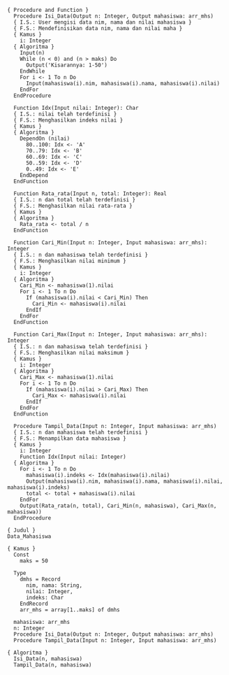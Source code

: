     { Procedure and Function }
      Procedure Isi_Data(Output n: Integer, Output mahasiswa: arr_mhs)
      { I.S.: User mengisi data nim, nama dan nilai mahasiswa }
      { F.S.: Mendefinisikan data nim, nama dan nilai maha }
      { Kamus }
        i: Integer
      { Algoritma }
        Input(n)
        While (n < 0) and (n > maks) Do
          Output('Kisarannya: 1-50')
        EndWhile
        For i <- 1 To n Do
          Input(mahasiswa(i).nim, mahasiswa(i).nama, mahasiswa(i).nilai)
        EndFor
      EndProcedure

      Function Idx(Input nilai: Integer): Char
      { I.S.: nilai telah terdefinisi }
      { F.S.: Menghasilkan indeks nilai }
      { Kamus }
      { Algoritma }
        DependOn (nilai)
          80..100: Idx <- 'A'
          70..79: Idx <- 'B'
          60..69: Idx <- 'C'
          50..59: Idx <- 'D'
          0..49: Idx <- 'E'
        EndDepend
      EndFunction

      Function Rata_rata(Input n, total: Integer): Real
      { I.S.: n dan total telah terdefinisi }
      { F.S.: Menghasilkan nilai rata-rata }
      { Kamus }
      { Algoritma }
        Rata_rata <- total / n
      EndFunction

      Function Cari_Min(Input n: Integer, Input mahasiswa: arr_mhs): Integer
      { I.S.: n dan mahasiswa telah terdefinisi }
      { F.S.: Menghasilkan nilai minimum }
      { Kamus }
        i: Integer
      { Algoritma }
        Cari_Min <- mahasiswa(1).nilai
        For i <- 1 To n Do
          If (mahasiswa(i).nilai < Cari_Min) Then
            Cari_Min <- mahasiswa(i).nilai
          EndIf
        EndFor
      EndFunction

      Function Cari_Max(Input n: Integer, Input mahasiswa: arr_mhs): Integer
      { I.S.: n dan mahasiswa telah terdefinisi }
      { F.S.: Menghasilkan nilai maksimum }
      { Kamus }
        i: Integer
      { Algoritma }
        Cari_Max <- mahasiswa(1).nilai
        For i <- 1 To n Do
          If (mahasiswa(i).nilai > Cari_Max) Then
            Cari_Max <- mahasiswa(i).nilai
          EndIf
        EndFor
      EndFunction

      Procedure Tampil_Data(Input n: Integer, Input mahasiswa: arr_mhs)
      { I.S.: n dan mahasiswa telah terdefinisi }
      { F.S.: Menampilkan data mahasiswa }
      { Kamus }
        i: Integer
        Function Idx(Input nilai: Integer)
      { Algoritma }
        For i <- 1 To n Do
          mahasiswa(i).indeks <- Idx(mahasiswa(i).nilai)
          Output(mahasiswa(i).nim, mahasiswa(i).nama, mahasiswa(i).nilai, mahasiswa(i).indeks)
          total <- total + mahasiswa(i).nilai
        EndFor
        Output(Rata_rata(n, total), Cari_Min(n, mahasiswa), Cari_Max(n, mahasiswa))
      EndProcedure

    { Judul }
    Data_Mahasiswa

    { Kamus }
      Const
        maks = 50

      Type
        dmhs = Record
          nim, nama: String,
          nilai: Integer,
          indeks: Char
        EndRecord
        arr_mhs = array[1..maks] of dmhs

      mahasiswa: arr_mhs
      n: Integer
      Procedure Isi_Data(Output n: Integer, Output mahasiswa: arr_mhs)
      Procedure Tampil_Data(Input n: Integer, Input mahasiswa: arr_mhs)

    { Algoritma }
      Isi_Data(n, mahasiswa)
      Tampil_Data(n, mahasiswa)